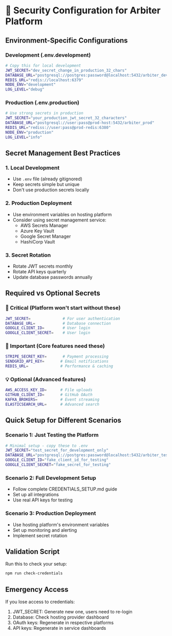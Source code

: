 # 🔐 Security Configuration for Arbiter Platform

## Environment-Specific Configurations

### Development (.env.development)
```bash
# Copy this for local development
JWT_SECRET="dev_secret_change_in_production_32_chars"
DATABASE_URL="postgresql://postgres:password@localhost:5432/arbiter_dev"
REDIS_URL="redis://localhost:6379"
NODE_ENV="development"
LOG_LEVEL="debug"
```

### Production (.env.production)
```bash
# Use strong secrets in production
JWT_SECRET="your_production_jwt_secret_32_characters"
DATABASE_URL="postgresql://user:pass@prod-host:5432/arbiter_prod"
REDIS_URL="rediss://user:pass@prod-redis:6380"
NODE_ENV="production"
LOG_LEVEL="info"
```

## Secret Management Best Practices

### 1. Local Development
- Use `.env` file (already gitignored)
- Keep secrets simple but unique
- Don't use production secrets locally

### 2. Production Deployment
- Use environment variables on hosting platform
- Consider using secret management service:
  - AWS Secrets Manager
  - Azure Key Vault
  - Google Secret Manager
  - HashiCorp Vault

### 3. Secret Rotation
- Rotate JWT secrets monthly
- Rotate API keys quarterly
- Update database passwords annually

## Required vs Optional Secrets

### 🚨 Critical (Platform won't start without these)
```bash
JWT_SECRET=              # For user authentication
DATABASE_URL=            # Database connection
GOOGLE_CLIENT_ID=        # User login
GOOGLE_CLIENT_SECRET=    # User login
```

### 🔶 Important (Core features need these)
```bash
STRIPE_SECRET_KEY=       # Payment processing
SENDGRID_API_KEY=       # Email notifications
REDIS_URL=              # Performance & caching
```

### 💡 Optional (Advanced features)
```bash
AWS_ACCESS_KEY_ID=      # File uploads
GITHUB_CLIENT_ID=       # GitHub OAuth
KAFKA_BROKERS=          # Event streaming
ELASTICSEARCH_URL=      # Advanced search
```

## Quick Setup for Different Scenarios

### Scenario 1: Just Testing the Platform
```bash
# Minimal setup - copy these to .env
JWT_SECRET="test_secret_for_development_only"
DATABASE_URL="postgresql://postgres:password@localhost:5432/arbiter_test"
GOOGLE_CLIENT_ID="fake_client_id_for_testing"
GOOGLE_CLIENT_SECRET="fake_secret_for_testing"
```

### Scenario 2: Full Development Setup
- Follow complete CREDENTIALS_SETUP.md guide
- Set up all integrations
- Use real API keys for testing

### Scenario 3: Production Deployment
- Use hosting platform's environment variables
- Set up monitoring and alerting
- Implement secret rotation

## Validation Script
Run this to check your setup:
```bash
npm run check-credentials
```

## Emergency Access
If you lose access to credentials:
1. JWT_SECRET: Generate new one, users need to re-login
2. Database: Check hosting provider dashboard
3. OAuth keys: Regenerate in respective platforms
4. API keys: Regenerate in service dashboards
